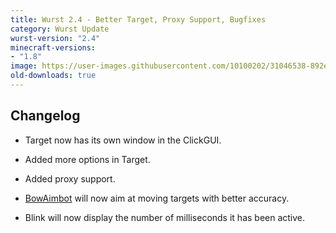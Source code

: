 ```yaml
---
title: Wurst 2.4 - Better Target, Proxy Support, Bugfixes
category: Wurst Update
wurst-version: "2.4"
minecraft-versions:
- "1.8"
image: https://user-images.githubusercontent.com/10100202/31046538-892e0c1c-a5fa-11e7-9f03-e4a696d01082.jpg
old-downloads: true
---
```

## Changelog

- Target now has its own window in the ClickGUI.

- Added more options in Target.

- Added proxy support.

- [BowAimbot](https://wurst.wiki/bowaimbot) will now aim at moving targets with better accuracy.

- Blink will now display the number of milliseconds it has been active.
